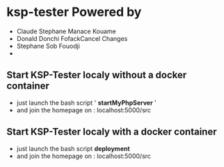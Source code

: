 # ksp-tester Powered by

* Claude Stephane Manace Kouame
* Donald Donchi FofackCancel Changes
* Stephane Sob Fouodji
*

## Start KSP-Tester localy without a docker container
- just launch the bash script ' **startMyPhpServer** '
- and join the homepage on : localhost:5000/src

## Start KSP-Tester localy with a docker container
- just launch the bash script **deployment**
- and join the homepage on : localhost:5000/src
